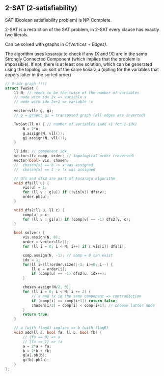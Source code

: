 ## 2-SAT (2-satisfiability)

SAT (Boolean satisfiability problem) is NP-Complete.

2-SAT is a restriction of the SAT problem, in 2-SAT every clause has exactly two literals.

Can be solved with graphs in *O(Vertices + Edges)*.

The algorithm uses kosaraju to check if any (X and !X) are in the same Strongly Connected Component (which implies that the problem is impossible). If not, there is at least one solution, which can be generated using the topological sort of the same kosaraju (opting for the variables that appers latter in the sorted order)

```cpp
// 0-idx graph !!!!
struct TwoSat {
    ll N; // needs to be the twice of the number of variables
    // node with idx 2x => variable x
    // node with idx 2x+1 => variable !x

    vector<vll> g, gi; 
    // g = graph; gi = transposed graph (all edges are inverted)

    TwoSat(ll n) { // number of variables (add +1 for 1-idx)
        N = 2*n;
        g.assign(N, vll());
        gi.assign(N, vll());
    }

    ll idx; // component idx
    vector<ll> comp, order; // topological order (reversed)
    vector<bool> vis, chosen;
    //  chosen[x] == 0 -> x was assigned 
    //  chosen[x] == 1 -> !x was assigned 

    // dfs and dfs2 are part of kosaraju algorithm
    void dfs(ll u) {
        vis[u] = 1;
        for (ll v : g[u]) if (!vis[v]) dfs(v); 
        order.pb(u);
    }

    void dfs2(ll u, ll c) {
        comp[u] = c;
        for (ll v : gi[u]) if (comp[v] == -1) dfs2(v, c); 
    }

    bool solve() {
        vis.assign(N, 0);
        order = vector<ll>();
        for (ll i = 0; i < N; i++) if (!vis[i]) dfs(i);

        comp.assign(N, -1); // comp = 0 can exist
        idx = 1;
        for(ll i=(ll)order.size()-1; i>=0; i--) {
            ll u = order[i];
            if (comp[u] == -1) dfs2(u, idx++);
        }

        chosen.assign(N/2, 0);
        for (ll i = 0; i < N; i += 2) {
            // x and !x in the same component => contradiction
            if (comp[i] == comp[i+1]) return false; 
            chosen[i/2] = comp[i] < comp[i+1]; // choose latter node
        }
        return true;
    }

    // a (with flagA) implies => b (with flagB) 
    void add(ll a, bool fa, ll b, bool fb) {
        // {fa == 0} => a 
        // {fa == 1} => !a
        a = 2*a + fa;
        b = 2*b + fb;
        g[a].pb(b);
        gi[b].pb(a);
    }
};
```